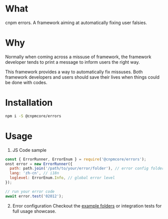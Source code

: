 # What
cnpm errors. A framework aiming at automatically fixing user falsies.

# Why
Normally when coming across a missuse of framework, the framework developer
tends to print a message to inform users the right way.

This framework provides a way to automatically fix missuses. Both framework developers
and users should save their lives when things could be done with codes.

# Installation
```bash
npm i -S @cnpmcore/errors
```


# Usage

1. JS Code sample
```javascript
const { ErrorRunner, ErrorEnum } = require('@cnpmcore/errors');
onst error = new ErrorRunner({
  path: path.join('/path/to/your/error/folder'), // error config folders
  lang: 'zh-cn', // i18n
  loglevel: ErrorEnum.Info, // global error level
});

// run your error code
await error.test('02012');
```

2. Error configuration
Checkout the [example folders](./example) or integration tests for full usage showcase.